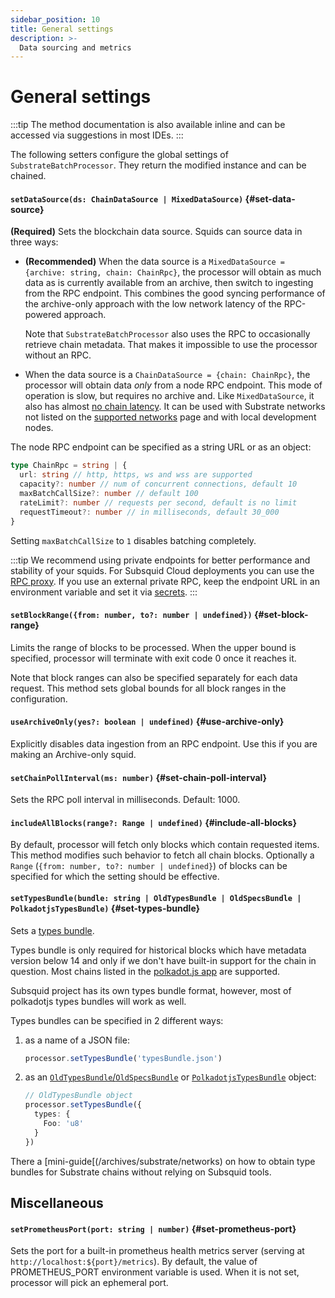 ```yaml
---
sidebar_position: 10
title: General settings
description: >-
  Data sourcing and metrics
---
```


# General settings

:::tip
The method documentation is also available inline and can be accessed via suggestions in most IDEs.
:::

The following setters configure the global settings of `SubstrateBatchProcessor`. They return the modified instance and can be chained.

#### `setDataSource(ds: ChainDataSource | MixedDataSource)` {#set-data-source}

**(Required)** Sets the blockchain data source. Squids can source data in three ways:

- **(Recommended)** When the data source is a `MixedDataSource = {archive: string, chain: ChainRpc}`, the processor will obtain as much data as is currently available from an archive, then switch to ingesting from the RPC endpoint. This combines the good syncing performance of the archive-only approach with the low network latency of the RPC-powered approach.

  Note that `SubstrateBatchProcessor` also uses the RPC to occasionally retrieve chain metadata. That makes it impossible to use the processor without an RPC.

- When the data source is a `ChainDataSource = {chain: ChainRpc}`, the processor will obtain data _only_ from a node RPC endpoint. This mode of operation is slow, but requires no archive and. Like `MixedDataSource`, it also has almost [no chain latency](/sdk/resources/unfinalized-blocks). It can be used with Substrate networks not listed on the [supported networks](/archives/substrate/networks) page and with local development nodes.

The node RPC endpoint can be specified as a string URL or as an object:
```ts
type ChainRpc = string | {
  url: string // http, https, ws and wss are supported
  capacity?: number // num of concurrent connections, default 10
  maxBatchCallSize?: number // default 100
  rateLimit?: number // requests per second, default is no limit
  requestTimeout?: number // in milliseconds, default 30_000
}
```
Setting `maxBatchCallSize` to `1` disables batching completely.

:::tip
We recommend using private endpoints for better performance and stability of your squids. For Subsquid Cloud deployments you can use the [RPC proxy](/cloud/reference/rpc-proxy). If you use an external private RPC, keep the endpoint URL in an environment variable and set it via [secrets](/cloud/resources/env-variables#secrets).
:::

#### `setBlockRange({from: number, to?: number | undefined})` {#set-block-range}

Limits the range of blocks to be processed. When the upper bound is specified, processor will terminate with exit code 0 once it reaches it.

Note that block ranges can also be specified separately for each data request. This method sets global bounds for all block ranges in the configuration.

#### `useArchiveOnly(yes?: boolean | undefined)` {#use-archive-only}

Explicitly disables data ingestion from an RPC endpoint. Use this if you are making an Archive-only squid.

#### `setChainPollInterval(ms: number)` {#set-chain-poll-interval}

Sets the RPC poll interval in milliseconds. Default: 1000.

#### `includeAllBlocks(range?: Range | undefined)` {#include-all-blocks}

By default, processor will fetch only blocks which contain requested items. This method modifies such behavior to fetch all chain blocks. Optionally a `Range` (`{from: number, to?: number | undefined}`) of blocks can be specified for which the setting should be effective.

#### `setTypesBundle(bundle: string | OldTypesBundle | OldSpecsBundle | PolkadotjsTypesBundle)` {#set-types-bundle}

Sets a [types bundle](https://substrate.stackexchange.com/a/1231/4655).

Types bundle is only required for historical blocks which have metadata version below 14 and only if we don't have built-in support for the chain in question. Most chains listed in the [polkadot.js app](https://polkadot.js.org/apps/#/explorer) are supported.

Subsquid project has its own types bundle format, however, most of polkadotjs types bundles will work as well.

Types bundles can be specified in 2 different ways:

1. as a name of a JSON file:
   ```ts
   processor.setTypesBundle('typesBundle.json')
   ```
2. as an [`OldTypesBundle`/`OldSpecsBundle`](https://github.com/subsquid/squid-sdk/blob/master/substrate/substrate-runtime/src/metadata/old/types.ts) or [`PolkadotjsTypesBundle`](https://github.com/subsquid/squid-sdk/blob/master/substrate/substrate-runtime/src/metadata/old/types.ts) object:
   ```ts
   // OldTypesBundle object
   processor.setTypesBundle({
     types: {
       Foo: 'u8'
     }
   })
   ```

There a [mini-guide[(/archives/substrate/networks) on how to obtain type bundles for Substrate chains without relying on Subsquid tools.

## Miscellaneous

#### `setPrometheusPort(port: string | number)` {#set-prometheus-port}

Sets the port for a built-in prometheus health metrics server (serving at `http://localhost:${port}/metrics`). By default, the value of PROMETHEUS_PORT environment variable is used. When it is not set, processor will pick an ephemeral port.
